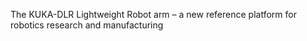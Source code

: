 The KUKA-DLR Lightweight Robot arm – a new reference platform for robotics research and manufacturing